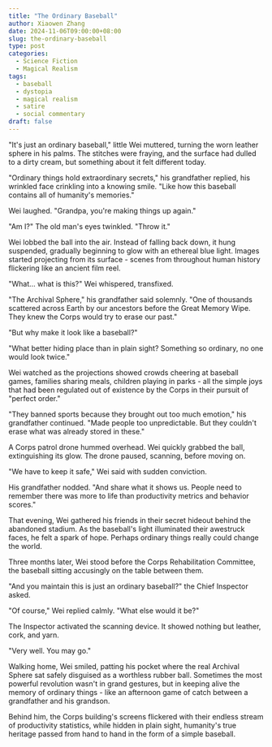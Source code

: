 ```yaml
---
title: "The Ordinary Baseball"
author: Xiaowen Zhang
date: 2024-11-06T09:00:00+08:00
slug: the-ordinary-baseball
type: post
categories:
  - Science Fiction
  - Magical Realism
tags:
  - baseball
  - dystopia
  - magical realism
  - satire
  - social commentary
draft: false
---
```


"It's just an ordinary baseball," little Wei muttered, turning the worn leather sphere in his palms. The stitches were fraying, and the surface had dulled to a dirty cream, but something about it felt different today.

"Ordinary things hold extraordinary secrets," his grandfather replied, his wrinkled face crinkling into a knowing smile. "Like how this baseball contains all of humanity's memories."

Wei laughed. "Grandpa, you're making things up again."

"Am I?" The old man's eyes twinkled. "Throw it."

Wei lobbed the ball into the air. Instead of falling back down, it hung suspended, gradually beginning to glow with an ethereal blue light. Images started projecting from its surface - scenes from throughout human history flickering like an ancient film reel.

"What... what is this?" Wei whispered, transfixed.

"The Archival Sphere," his grandfather said solemnly. "One of thousands scattered across Earth by our ancestors before the Great Memory Wipe. They knew the Corps would try to erase our past."

"But why make it look like a baseball?"

"What better hiding place than in plain sight? Something so ordinary, no one would look twice."

Wei watched as the projections showed crowds cheering at baseball games, families sharing meals, children playing in parks - all the simple joys that had been regulated out of existence by the Corps in their pursuit of "perfect order."

"They banned sports because they brought out too much emotion," his grandfather continued. "Made people too unpredictable. But they couldn't erase what was already stored in these."

A Corps patrol drone hummed overhead. Wei quickly grabbed the ball, extinguishing its glow. The drone paused, scanning, before moving on.

"We have to keep it safe," Wei said with sudden conviction.

His grandfather nodded. "And share what it shows us. People need to remember there was more to life than productivity metrics and behavior scores."

That evening, Wei gathered his friends in their secret hideout behind the abandoned stadium. As the baseball's light illuminated their awestruck faces, he felt a spark of hope. Perhaps ordinary things really could change the world.

Three months later, Wei stood before the Corps Rehabilitation Committee, the baseball sitting accusingly on the table between them.

"And you maintain this is just an ordinary baseball?" the Chief Inspector asked.

"Of course," Wei replied calmly. "What else would it be?"

The Inspector activated the scanning device. It showed nothing but leather, cork, and yarn.

"Very well. You may go."

Walking home, Wei smiled, patting his pocket where the real Archival Sphere sat safely disguised as a worthless rubber ball. Sometimes the most powerful revolution wasn't in grand gestures, but in keeping alive the memory of ordinary things - like an afternoon game of catch between a grandfather and his grandson.

Behind him, the Corps building's screens flickered with their endless stream of productivity statistics, while hidden in plain sight, humanity's true heritage passed from hand to hand in the form of a simple baseball.